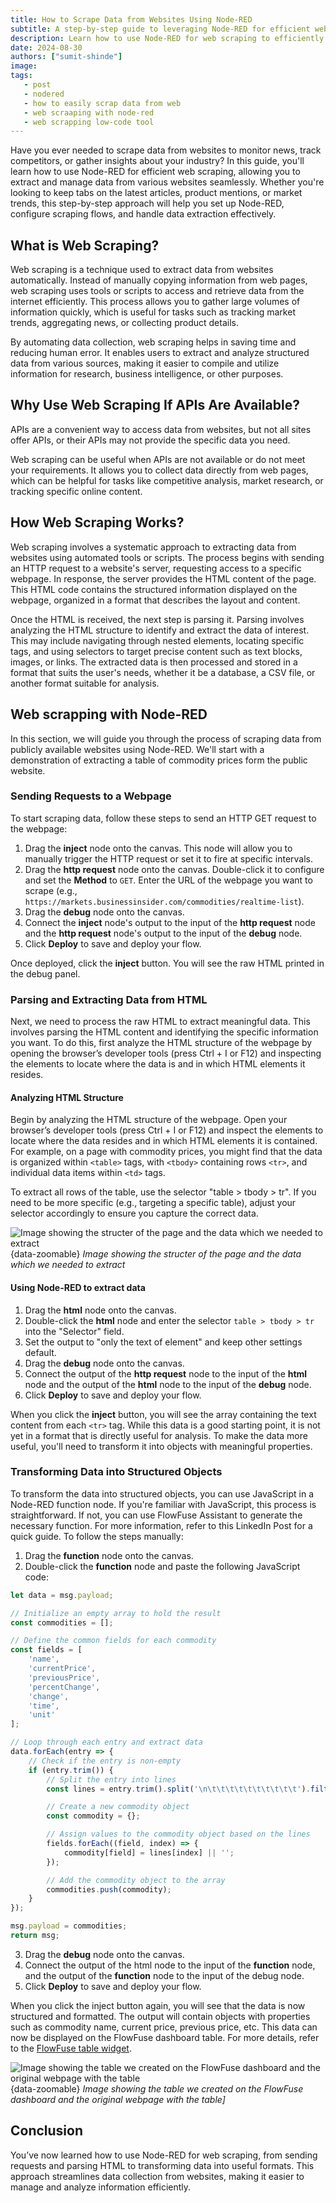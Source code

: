 ```yaml
---
title: How to Scrape Data from Websites Using Node-RED
subtitle: A step-by-step guide to leveraging Node-RED for efficient web scraping and analysis.
description: Learn how to use Node-RED for web scraping to efficiently collect and manage data from websites with this step-by-step guide.
date: 2024-08-30
authors: ["sumit-shinde"]
image: 
tags:
   - post
   - nodered
   - how to easily scrap data from web
   - web scraaping with node-red
   - web scrapping low-code tool
---
```


Have you ever needed to scrape data from websites to monitor news, track competitors, or gather insights about your industry? In this guide, you'll learn how to use Node-RED for efficient web scraping, allowing you to extract and manage data from various websites seamlessly. Whether you're looking to keep tabs on the latest articles, product mentions, or market trends, this step-by-step approach will help you set up Node-RED, configure scraping flows, and handle data extraction effectively.

<!-- more -->

## What is Web Scraping?

Web scraping is a technique used to extract data from websites automatically. Instead of manually copying information from web pages, web scraping uses tools or scripts to access and retrieve data from the internet efficiently. This process allows you to gather large volumes of information quickly, which is useful for tasks such as tracking market trends, aggregating news, or collecting product details.

By automating data collection, web scraping helps in saving time and reducing human error. It enables users to extract and analyze structured data from various sources, making it easier to compile and utilize information for research, business intelligence, or other purposes.

## Why Use Web Scraping If APIs Are Available?

APIs are a convenient way to access data from websites, but not all sites offer APIs, or their APIs may not provide the specific data you need.

Web scraping can be useful when APIs are not available or do not meet your requirements. It allows you to collect data directly from web pages, which can be helpful for tasks like competitive analysis, market research, or tracking specific online content.

## How Web Scraping Works?

Web scraping involves a systematic approach to extracting data from websites using automated tools or scripts. The process begins with sending an HTTP request to a website's server, requesting access to a specific webpage. In response, the server provides the HTML content of the page. This HTML code contains the structured information displayed on the webpage, organized in a format that describes the layout and content.

Once the HTML is received, the next step is parsing it. Parsing involves analyzing the HTML structure to identify and extract the data of interest. This may include navigating through nested elements, locating specific tags, and using selectors to target precise content such as text blocks, images, or links. The extracted data is then processed and stored in a format that suits the user's needs, whether it be a database, a CSV file, or another format suitable for analysis.

## Web scrapping with Node-RED 

In this section, we will guide you through the process of scraping data from publicly available websites using Node-RED. We'll start with a demonstration of extracting a table of commodity prices form the public website.

### Sending Requests to a Webpage

To start scraping data, follow these steps to send an HTTP GET request to the webpage:

1. Drag the **inject** node onto the canvas. This node will allow you to manually trigger the HTTP request or set it to fire at specific intervals.
2. Drag the **http request** node onto the canvas. Double-click it to configure and set the **Method** to `GET`. Enter the URL of the webpage you want to scrape (e.g., `https://markets.businessinsider.com/commodities/realtime-list`).
3. Drag the **debug** node onto the canvas.
4. Connect the **inject** node's output to the input of the **http request** node and the **http request** node's output to the input of the **debug** node.
5. Click **Deploy** to save and deploy your flow.

Once deployed, click the **inject** button. You will see the raw HTML printed in the debug panel.

### Parsing and Extracting Data from HTML

Next, we need to process the raw HTML to extract meaningful data. This involves parsing the HTML content and identifying the specific information you want. To do this, first analyze the HTML structure of the webpage by opening the browser’s developer tools (press Ctrl + I or F12) and inspecting the elements to locate where the data is and in which HTML elements it resides.

#### Analyzing HTML Structure

Begin by analyzing the HTML structure of the webpage. Open your browser’s developer tools (press Ctrl + I or F12) and inspect the elements to locate where the data resides and in which HTML elements it is contained. For example, on a page with commodity prices, you might find that the data is organized within `<table>` tags, with `<tbody>` containing rows `<tr>`, and individual data items within `<td>` tags.

To extract all rows of the table, use the selector "table > tbody > tr". If you need to be more specific (e.g., targeting a specific table), adjust your selector accordingly to ensure you capture the correct data.

![Image showing the structer of the page and the data which we needed to extract](./images/structrer-of-page.png){data-zoomable}
_Image showing the structer of the page and the data which we needed to extract_

#### Using Node-RED to extract data

1. Drag the **html** node onto the canvas.
2. Double-click the **html** node and enter the selector `table > tbody > tr` into the "Selector" field.
3. Set the output to "only the text of element" and keep other settings default.
4. Drag the **debug** node onto the canvas.
5. Connect the output of the **http request** node to the input of the **html** node and the output of the **html** node to the input of the **debug** node.
6. Click **Deploy** to save and deploy your flow.

When you click the **inject** button, you will see the array containing the text content from each `<tr>` tag. While this data is a good starting point, it is not yet in a format that is directly useful for analysis. To make the data more useful, you'll need to transform it into objects with meaningful properties.

### Transforming Data into Structured Objects

To transform the data into structured objects, you can use JavaScript in a Node-RED function node. If you're familiar with JavaScript, this process is straightforward. If not, you can use FlowFuse Assistant to generate the necessary function. For more information, refer to this LinkedIn Post for a quick guide. To follow the steps manually:

1. Drag the **function** node onto the canvas.
2. Double-click the **function** node and paste the following JavaScript code:

```js
let data = msg.payload;

// Initialize an empty array to hold the result
const commodities = [];

// Define the common fields for each commodity
const fields = [
    'name',
    'currentPrice',
    'previousPrice',
    'percentChange',
    'change',
    'time',
    'unit'
];

// Loop through each entry and extract data
data.forEach(entry => {
    // Check if the entry is non-empty
    if (entry.trim()) {
        // Split the entry into lines
        const lines = entry.trim().split('\n\t\t\t\t\t\t\t\t\t\t').filter(line => line.trim() !== '');

        // Create a new commodity object
        const commodity = {};

        // Assign values to the commodity object based on the lines
        fields.forEach((field, index) => {
            commodity[field] = lines[index] || '';
        });

        // Add the commodity object to the array
        commodities.push(commodity);
    }
});

msg.payload = commodities;
return msg;
```

3. Drag the **debug** node onto the canvas.
4. Connect the output of the html node to the input of the **function** node, and the output of the **function** node to the input of the debug node.
5. Click **Deploy** to save and deploy your flow.

When you click the inject button again, you will see that the data is now structured and formatted. The output will contain objects with properties such as commodity name, current price, previous price, etc. This data can now be displayed on the FlowFuse dashboard table. For more details, refer to the [FlowFuse table widget](https://dashboard.flowfuse.com/nodes/widgets/ui-table.html).


![Image showing the table we created on the FlowFuse dashboard and the original webpage with the table](./images/comodity-prices-on-the-table.png){data-zoomable}
_Image showing the table we created on the FlowFuse dashboard and the original webpage with the table]_

## Conclusion

You’ve now learned how to use Node-RED for web scraping, from sending requests and parsing HTML to transforming data into useful formats. This approach streamlines data collection from websites, making it easier to manage and analyze information efficiently.
